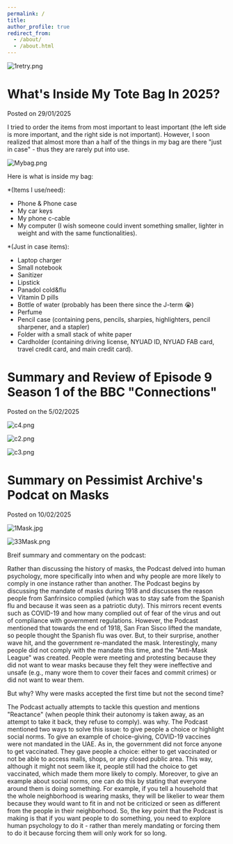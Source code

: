 ```yaml
---
permalink: /
title:
author_profile: true
redirect_from: 
  - /about/
  - /about.html
---
```

![1retry.png](https://alhanoof-ali-albeshr.github.io/AlhanoofAli-Portfolio.github.io//images/1retry.png)

What's Inside My Tote Bag In 2025?
======
Posted on 29/01/2025

I tried to order the items from most important to least important (the left side is more important, and the right side is not            important). However, I soon realized that almost more than a half of the things in my bag are there "just in case" - thus they are rarely put into use. 

![Mybag.png](https://alhanoof-ali-albeshr.github.io/AlhanoofAli-Portfolio.github.io//images/Mybag.png)

Here is what is inside my bag: 

*(Items I use/need): 
- Phone & Phone case
- My car keys
- My phone c-cable
- My computer (I wish someone could invent something smaller, lighter in weight and with the same functionalities).
  
*(Just in case items):
- Laptop charger
- Small notebook
- Sanitizer
- Lipstick
- Panadol cold&flu
- Vitamin D pills
- Bottle of water (probably has been there since the J-term 😭)
- Perfume
- Pencil case (containing pens, pencils, sharpies, highlighters, pencil sharpener, and a stapler)
- Folder with a small stack of white paper
- Cardholder (containing driving license, NYUAD ID, NYUAD FAB card, travel credit card, and main credit card).

Summary and Review of Episode 9 Season 1 of the BBC "Connections"
======
Posted on the 5/02/2025

![c4.png](https://alhanoof-ali-albeshr.github.io/AlhanoofAli-Portfolio.github.io//images/c4.png)

![c2.png](https://alhanoof-ali-albeshr.github.io/AlhanoofAli-Portfolio.github.io//images/c2.png)

![c3.png](https://alhanoof-ali-albeshr.github.io/AlhanoofAli-Portfolio.github.io//images/c3.png)

Summary on Pessimist Archive's Podcat on Masks
======
Posted on 10/02/2025

![1Mask.jpg](https://alhanoof-ali-albeshr.github.io/AlhanoofAli-Portfolio.github.io//images/1Mask.jpg)

![33Mask.png](https://alhanoof-ali-albeshr.github.io/AlhanoofAli-Portfolio.github.io//images/33Mask.png)

Breif summary and commentary on the podcast: 

Rather than discussing the history of masks, the Podcast delved into human psychology, more specifically into when and why people are more likely to comply in one instance rather than another. The Podcast begins by discussing the mandate of masks during 1918 and discusses the reason people from Sanfrinsico complied (which was to stay safe from the Spanish flu and because it was seen as a patriotic duty). This mirrors recent events such as COVID-19 and how many complied out of fear of the virus and out of compliance with government regulations. However, the Podcast mentioned that towards the end of 1918, San Fran Sisco lifted the mandate, so people thought the Spanish flu was over. But, to their surprise, another wave hit, and the government re-mandated the mask. Interestingly, many people did not comply with the mandate this time, and the "Anti-Mask League" was created. People were meeting and protesting because they did not want to wear masks because they felt they were ineffective and unsafe (e.g., many wore them to cover their faces and commit crimes) or did not want to wear them. 

But why? Why were masks accepted the first time but not the second time? 

The Podcast actually attempts to tackle this question and mentions "Reactance" (when people think their autonomy is taken away, as an attempt to take it back, they refuse to comply). was why. The Podcast mentioned two ways to solve this issue: to give people a choice or highlight social norms. To give an example of choice-giving, COVID-19 vaccines were not mandated in the UAE. As in, the government did not force anyone to get vaccinated. They gave people a choice: either to get vaccinated or not be able to access malls, shops, or any closed public area. This way, although it might not seem like it, people still had the choice to get vaccinated, which made them more likely to comply. Moreover, to give an example about social norms, one can do this by stating that everyone around them is doing something. For example, if you tell a household that the whole neighborhood is wearing masks, they will be likelier to wear them because they would want to fit in and not be criticized or seen as different from the people in their neighborhood. So, the key point that the Podcast is making is that if you want people to do something, you need to explore human psychology to do it - rather than merely mandating or forcing them to do it because forcing them will only work for so long. 



